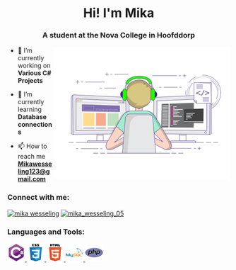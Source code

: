 <h1 align="center">Hi! I'm Mika</h1>
<h3 align="center">A student at the Nova College in Hoofddorp</h3>
<img align="right" width="400" src="https://raw.githubusercontent.com/devSouvik/devSouvik/master/gif3.gif" alt="Coding GIF">


- 🔭 I’m currently working on **Various C# Projects**

- 🌱 I’m currently learning **Database connections**

- 📫 How to reach me **Mikawesseling123@gmail.com**

<h3 align="left">Connect with me:</h3>
<p align="left">
<a href="https://www.linkedin.com/in/mika-wesseling-23a7a9230/" target="blank"><img align="center" src="https://raw.githubusercontent.com/rahuldkjain/github-profile-readme-generator/master/src/images/icons/Social/linked-in-alt.svg" alt="mika wesseling" height="30" width="40" /></a>
<a href="https://instagram.com/mika_wesseling_05" target="blank"><img align="center" src="https://raw.githubusercontent.com/rahuldkjain/github-profile-readme-generator/master/src/images/icons/Social/instagram.svg" alt="mika_wesseling_05" height="30" width="40" /></a>
</p>

<h3 align="left">Languages and Tools:</h3>
<p align="left"> <a href="https://www.w3schools.com/cs/" target="_blank" rel="noreferrer"> <img src="https://raw.githubusercontent.com/devicons/devicon/master/icons/csharp/csharp-original.svg" alt="csharp" width="40" height="40"/> </a> <a href="https://www.w3schools.com/css/" target="_blank" rel="noreferrer"> <img src="https://raw.githubusercontent.com/devicons/devicon/master/icons/css3/css3-original-wordmark.svg" alt="css3" width="40" height="40"/> </a> <a href="https://www.w3.org/html/" target="_blank" rel="noreferrer"> <img src="https://raw.githubusercontent.com/devicons/devicon/master/icons/html5/html5-original-wordmark.svg" alt="html5" width="40" height="40"/> </a> <a href="https://www.mysql.com/" target="_blank" rel="noreferrer"> <img src="https://raw.githubusercontent.com/devicons/devicon/master/icons/mysql/mysql-original-wordmark.svg" alt="mysql" width="40" height="40"/> </a> <a href="https://www.php.net" target="_blank" rel="noreferrer"> <img src="https://raw.githubusercontent.com/devicons/devicon/master/icons/php/php-original.svg" alt="php" width="40" height="40"/> </a> </p>
